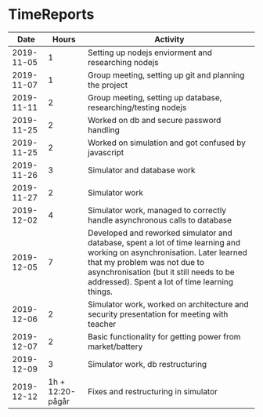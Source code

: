 # TimeReports

| Date  |      Hours    | Activity                                       |
| ----------- | ------- |------------------------------------------------
| 2019-11-05  | 1       |  Setting up nodejs enviorment and researching nodejs|
| 2019-11-07|1|Group meeting, setting up git and planning the project|
| 2019-11-11|2|Group meeting, setting up database, researching/testing nodejs|
|2019-11-25|2|Worked on db and secure password handling|
|2019-11-25|2|Worked on simulation and got confused by javascript|
|2019-11-26|3|Simulator and database work|
|2019-11-27|2|Simulator work|
|2019-12-02|4|Simulator work, managed to correctly handle asynchronous calls to database|
|2019-12-05|7|Developed and reworked simulator and database, spent a lot of time learning and working on asynchronisation. Later learned that my problem was not due to asynchronisation (but it still needs to be addressed). Spent a lot of time learning things.|
|2019-12-06|2|Simulator work, worked on architecture and security presentation for meeting with teacher|
|2019-12-07|2|Basic functionality for getting power from market/battery|
|2019-12-09|3|Simulator work, db restructuring|
|2019-12-12|1h + 12:20-pågår|Fixes and restructuring in simulator|
